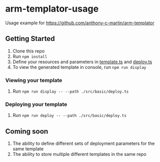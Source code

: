 # arm-templator-usage
Usage example for https://github.com/anthony-c-martin/arm-templator

## Getting Started
1. Clone this repo
2. Run `npm install`
3. Define your resources and parameters in [template.ts](./src/template.ts) and [deploy.ts](./src/deploy.ts)
4. To view the generated template in console, run `npm run display`

### Viewing your template
1. Run `npm run display -- --path ./src/basic/deploy.ts`

### Deploying your template
1. Run `npm run deploy -- --path ./src/basic/deploy.ts`

## Coming soon
1. The ability to define different sets of deployment parameters for the same template
2. The ability to store multiple different templates in the same repo